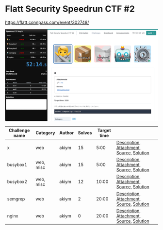 # Flatt Security Speedrun CTF #2

https://flatt.connpass.com/event/302748/

![screenshot](screenshot.png)

| Challenge name | Category  | Author | Solves | Target time |                                                                                                                  |
|----------------|-----------|--------|--------|-------------|------------------------------------------------------------------------------------------------------------------|
| x              | web       | akiym  | 15     | 5:00        | [Description](001/_chal/001.yml), [Attachment](001/_chal/x.zip), [Source](001), [Solution](001/_solution)        |
| busybox1       | web, misc | akiym  | 15     | 5:00        | [Description](002/_chal/002.yml), [Attachment](002/_chal/busybox1.zip), [Source](002), [Solution](002/_solution) |
| busybox2       | web, misc | akiym  | 12     | 10:00       | [Description](003/_chal/003.yml), [Attachment](003/_chal/busybox2.zip), [Source](003), [Solution](003/_solution) |
| semgrep        | web       | akiym  | 2      | 20:00       | [Description](004/_chal/004.yml), [Attachment](004/_chal/semgrep.zip), [Source](004), [Solution](004/_solution)  |
| nginx          | web       | akiym  | 0      | 20:00       | [Description](005/_chal/005.yml), [Attachment](005/_chal/nginx.zip), [Source](005), [Solution](005/_solution)    |


